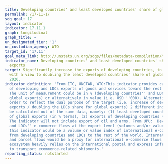 ```yaml
---
title: Developing countries' and least developed countries' share of global exports
permalink: /17-11-1/
sdg_goal: 17
layout: indicator
indicator: 17.11.1
graph: longitudinal
graph_title: ~
un_designated_tier: '1'
un_custodian_agency: WTO
target_id: '17.11'
goal_meta_link: http://unstats.un.org/sdgs/files/metadata-compilation/Metadata-Goal-17.pdf
indicator_name: Developing countries' and least developed countries' share of global
  exports
target: Significantly increase the exports of developing countries, in particular
  with a view to doubling the least developed countries' share of global exports by
  2020.
indicator_definition: 'From ITC, UNCTAD, WTO:This indicator provides calculations
  of developing and LDCs exports of goods and services toward the rest of the World.
  The unit of measurement could be in % (developing countries'' and LDCs share of
  global exports) or alternatively in value (i.e. USD ''000). Alternatively, and in
  order to reflect the dual purpose of the target (i.e. increase of developing countries
  exports / doubling the LDCs share for global exports) 2 different indicators can
  be calculated out of the same data, namely: (1) least developed countries'' share
  of global exports (in % terms), (2) exports of developing countries (in value terms).
  The indicator will not include export of oil and arms. From UPU:  Developing countries
  and LDCs'' e-commerce flows at the export level (volumes and/or values, and by product):
  this indicator would be a volume or value index of international e-commerce flows
  from developing countries and LDCs to the rest of the world. International postal
  and parcel flows would be a proxy for international e-commerce flows since the ecommerce
  ecosystem heavily relies on the international postal and express infrastructure
  to transport ecommerce-related shipments.'
reporting_status: notstarted
---
```


